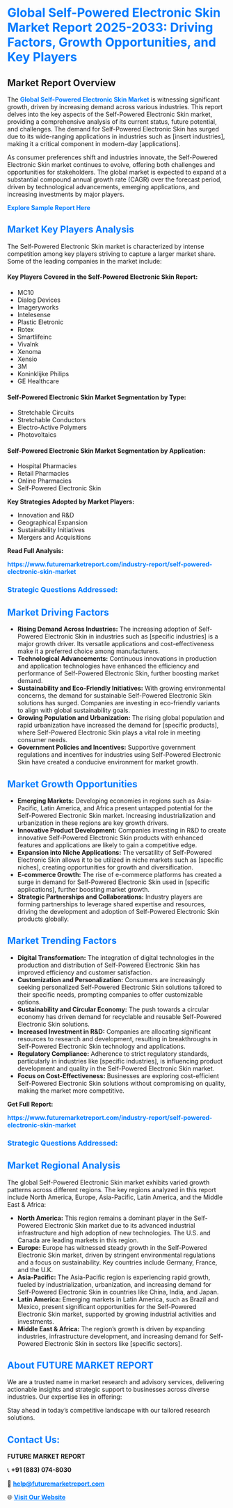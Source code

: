 <h1 style="color: #007BFF;">Global Self-Powered Electronic Skin Market Report 2025-2033: Driving Factors, Growth Opportunities, and Key Players</h1>

<section id="overview">
<h2>Market Report Overview</h2>
<p>The <a href="https://www.futuremarketreport.com/industry-report/self-powered-electronic-skin-market" style="color: #007BFF; text-decoration: none;"><strong>Global Self-Powered Electronic Skin Market</strong></a> is witnessing significant growth, driven by increasing demand across various industries. This report delves into the key aspects of the Self-Powered Electronic Skin market, providing a comprehensive analysis of its current status, future potential, and challenges. The demand for Self-Powered Electronic Skin has surged due to its wide-ranging applications in industries such as [insert industries], making it a critical component in modern-day [applications].</p>
<p>As consumer preferences shift and industries innovate, the Self-Powered Electronic Skin market continues to evolve, offering both challenges and opportunities for stakeholders. The global market is expected to expand at a substantial compound annual growth rate (CAGR) over the forecast period, driven by technological advancements, emerging applications, and increasing investments by major players.</p>
</section>

<section id="overview">
<p><a href="https://www.futuremarketreport.com/request-sample/reportId=112152" style="color: #007BFF; text-decoration: none;"><strong>Explore Sample Report Here</strong></a></p>
</section>

<section id="key-players">
<h2 style="color: #007BFF;">Market Key Players Analysis</h2>
<p>The Self-Powered Electronic Skin market is characterized by intense competition among key players striving to capture a larger market share. Some of the leading companies in the market include:</p>
<h4>Key Players Covered in the Self-Powered Electronic Skin Report:</h4>
<ul><li>MC10</li><li>Dialog Devices</li><li>Imageryworks</li><li>Intelesense</li><li>Plastic Eletronic</li><li>Rotex</li><li>Smartlifeinc</li><li>Vivalnk</li><li>Xenoma</li><li>Xensio</li><li>3M</li><li>Koninklijke Philips</li><li>GE Healthcare</li></ul>
<h4>Self-Powered Electronic Skin Market Segmentation by Type:</h4>
<ul><li>Stretchable Circuits</li><li>Stretchable Conductors</li><li>Electro-Active Polymers</li><li>Photovoltaics</li></ul>

<h4>Self-Powered Electronic Skin Market Segmentation by Application:</h4>
<ul><li>Hospital Pharmacies</li><li>Retail Pharmacies</li><li>Online Pharmacies</li><li>Self-Powered Electronic Skin</li></ul>
<p><strong>Key Strategies Adopted by Market Players:</strong></p>
<ul>
<li>Innovation and R&D</li>
<li>Geographical Expansion</li>
<li>Sustainability Initiatives</li>
<li>Mergers and Acquisitions</li>
</ul>
</section>

<section>
<p><strong>Read Full Analysis: </strong></p><a href="https://www.futuremarketreport.com/industry-report/self-powered-electronic-skin-market" style="color: #007BFF; text-decoration: none;"><strong>https://www.futuremarketreport.com/industry-report/self-powered-electronic-skin-market</strong></a>
<h3 style="color: #007BFF;">Strategic Questions Addressed:</h3>
</section>

<section id="driving-factors">
<h2 style="color: #007BFF;">Market Driving Factors</h2>
<ul>
<li><strong>Rising Demand Across Industries:</strong> The increasing adoption of Self-Powered Electronic Skin in industries such as [specific industries] is a major growth driver. Its versatile applications and cost-effectiveness make it a preferred choice among manufacturers.</li>
<li><strong>Technological Advancements:</strong> Continuous innovations in production and application technologies have enhanced the efficiency and performance of Self-Powered Electronic Skin, further boosting market demand.</li>
<li><strong>Sustainability and Eco-Friendly Initiatives:</strong> With growing environmental concerns, the demand for sustainable Self-Powered Electronic Skin solutions has surged. Companies are investing in eco-friendly variants to align with global sustainability goals.</li>
<li><strong>Growing Population and Urbanization:</strong> The rising global population and rapid urbanization have increased the demand for [specific products], where Self-Powered Electronic Skin plays a vital role in meeting consumer needs.</li>
<li><strong>Government Policies and Incentives:</strong> Supportive government regulations and incentives for industries using Self-Powered Electronic Skin have created a conducive environment for market growth.</li>
</ul>
</section>

<section id="growth-opportunities">
<h2 style="color: #007BFF;">Market Growth Opportunities</h2>
<ul>
<li><strong>Emerging Markets:</strong> Developing economies in regions such as Asia-Pacific, Latin America, and Africa present untapped potential for the Self-Powered Electronic Skin market. Increasing industrialization and urbanization in these regions are key growth drivers.</li>
<li><strong>Innovative Product Development:</strong> Companies investing in R&D to create innovative Self-Powered Electronic Skin products with enhanced features and applications are likely to gain a competitive edge.</li>
<li><strong>Expansion into Niche Applications:</strong> The versatility of Self-Powered Electronic Skin allows it to be utilized in niche markets such as [specific niches], creating opportunities for growth and diversification.</li>
<li><strong>E-commerce Growth:</strong> The rise of e-commerce platforms has created a surge in demand for Self-Powered Electronic Skin used in [specific applications], further boosting market growth.</li>
<li><strong>Strategic Partnerships and Collaborations:</strong> Industry players are forming partnerships to leverage shared expertise and resources, driving the development and adoption of Self-Powered Electronic Skin products globally.</li>
</ul>
</section>

<section id="trending-factors">
<h2 style="color: #007BFF;">Market Trending Factors</h2>
<ul>
<li><strong>Digital Transformation:</strong> The integration of digital technologies in the production and distribution of Self-Powered Electronic Skin has improved efficiency and customer satisfaction.</li>
<li><strong>Customization and Personalization:</strong> Consumers are increasingly seeking personalized Self-Powered Electronic Skin solutions tailored to their specific needs, prompting companies to offer customizable options.</li>
<li><strong>Sustainability and Circular Economy:</strong> The push towards a circular economy has driven demand for recyclable and reusable Self-Powered Electronic Skin solutions.</li>
<li><strong>Increased Investment in R&D:</strong> Companies are allocating significant resources to research and development, resulting in breakthroughs in Self-Powered Electronic Skin technology and applications.</li>
<li><strong>Regulatory Compliance:</strong> Adherence to strict regulatory standards, particularly in industries like [specific industries], is influencing product development and quality in the Self-Powered Electronic Skin market.</li>
<li><strong>Focus on Cost-Effectiveness:</strong> Businesses are exploring cost-efficient Self-Powered Electronic Skin solutions without compromising on quality, making the market more competitive.</li>
</ul>
</section>

<section>
<p><strong>Get Full Report: </strong></p><a href="https://www.futuremarketreport.com/industry-report/self-powered-electronic-skin-market" style="color: #007BFF; text-decoration: none;"><strong>https://www.futuremarketreport.com/industry-report/self-powered-electronic-skin-market</strong></a>
<h3 style="color: #007BFF;">Strategic Questions Addressed:</h3>
</section>


<section id="regional-analysis">
<h2 style="color: #007BFF;">Market Regional Analysis</h2>
<p>The global Self-Powered Electronic Skin market exhibits varied growth patterns across different regions. The key regions analyzed in this report include North America, Europe, Asia-Pacific, Latin America, and the Middle East & Africa:</p>
<ul>
<li><strong>North America:</strong> This region remains a dominant player in the Self-Powered Electronic Skin market due to its advanced industrial infrastructure and high adoption of new technologies. The U.S. and Canada are leading markets in this region.</li>
<li><strong>Europe:</strong> Europe has witnessed steady growth in the Self-Powered Electronic Skin market, driven by stringent environmental regulations and a focus on sustainability. Key countries include Germany, France, and the U.K.</li>
<li><strong>Asia-Pacific:</strong> The Asia-Pacific region is experiencing rapid growth, fueled by industrialization, urbanization, and increasing demand for Self-Powered Electronic Skin in countries like China, India, and Japan.</li>
<li><strong>Latin America:</strong> Emerging markets in Latin America, such as Brazil and Mexico, present significant opportunities for the Self-Powered Electronic Skin market, supported by growing industrial activities and investments.</li>
<li><strong>Middle East & Africa:</strong> The region’s growth is driven by expanding industries, infrastructure development, and increasing demand for Self-Powered Electronic Skin in sectors like [specific sectors].</li>
</ul>
</section>

<footer>
<h2 style="color: #007BFF;">About FUTURE MARKET REPORT</h2>
<p>We are a trusted name in market research and advisory services, delivering actionable insights and strategic support to businesses across diverse industries. Our expertise lies in offering:</p>

<p>Stay ahead in today’s competitive landscape with our tailored research solutions.</p>

<h2 style="color: #007BFF;">Contact Us:</h2>
<p><strong>FUTURE MARKET REPORT</strong></p>
<p>📞 <strong>+91 (883) 074-8030</strong></p>
<p>📧 <strong><a href="mailto:help@futuremarketreport.com" style="color: #007BFF;">help@futuremarketreport.com</a></strong></p>
<p>🌐 <strong><a href="https://www.futuremarketreport.com/" style="color: #007BFF;">Visit Our Website</a></strong></p>
</footer>